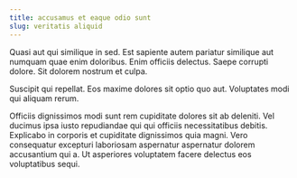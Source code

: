 ```yaml
---
title: accusamus et eaque odio sunt
slug: veritatis aliquid
---
```


Quasi aut qui similique in sed. Est sapiente autem pariatur similique aut numquam quae enim doloribus. Enim officiis delectus. Saepe corrupti dolore. Sit dolorem nostrum et culpa.

Suscipit qui repellat. Eos maxime dolores sit optio quo aut. Voluptates modi qui aliquam rerum.

Officiis dignissimos modi sunt rem cupiditate dolores sit ab deleniti. Vel ducimus ipsa iusto repudiandae qui qui officiis necessitatibus debitis. Explicabo in corporis et cupiditate dignissimos quia magni. Vero consequatur excepturi laboriosam aspernatur aspernatur dolorem accusantium qui a. Ut asperiores voluptatem facere delectus eos voluptatibus sequi.
